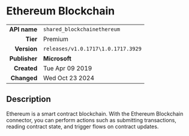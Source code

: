 # Ethereum Blockchain
| | |
|-:|-|
|**API name**|`shared_blockchainethereum`|
|**Tier**|Premium|
|**Version**|`releases/v1.0.1717\1.0.1717.3929`|
|**Publisher**|**Microsoft**|
|**Created**|Tue Apr 09 2019|
|**Changed**|Wed Oct 23 2024|

## Description
Ethereum is a smart contract blockchain. With the Ethereum Blockchain connector, you can perform actions such as submitting transactions, reading contract state, and trigger flows on contract updates.
